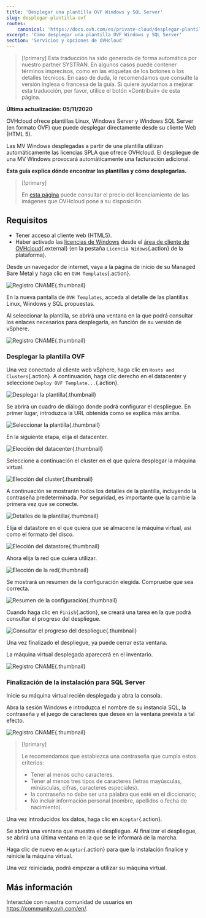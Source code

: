 ```yaml
---
title: 'Desplegar una plantilla OVF Windows y SQL Server'
slug: desplegar-plantilla-ovf
routes:
    canonical: 'https://docs.ovh.com/es/private-cloud/desplegar-plantilla-ovf/'
excerpt: 'Cómo desplegar una plantilla OVF Windows y SQL Server'
section: 'Servicios y opciones de OVHcloud'
---
```


> [!primary]
> Esta traducción ha sido generada de forma automática por nuestro partner SYSTRAN. En algunos casos puede contener términos imprecisos, como en las etiquetas de los botones o los detalles técnicos. En caso de duda, le recomendamos que consulte la versión inglesa o francesa de la guía. Si quiere ayudarnos a mejorar esta traducción, por favor, utilice el botón «Contribuir» de esta página.
> 

**Última actualización: 05/11/2020**

OVHcloud ofrece plantillas Linux, Windows Server y Windows SQL Server (en formato OVF) que puede desplegar directamente desde su cliente Web (HTML 5).

Las MV Windows desplegadas a partir de una plantilla utilizan automáticamente las licencias SPLA que ofrece OVHcloud. El despliegue de una MV Windows provocará automáticamente una facturación adicional.

**Esta guía explica dónde encontrar las plantillas y cómo desplegarlas.**

> [!primary]
> 
> En [esta página](https://www.ovhcloud.com/es-es/managed-bare-metal/images-licenses/) puede consultar el precio del licenciamiento de las imágenes que OVHcloud pone a su disposición.
>

## Requisitos

- Tener acceso al cliente web (HTML5).
- Haber activado las [licencias de Windows](../manager-ovh-private-cloud/#licencia-windows) desde el [área de cliente de OVHcloud](https://www.ovh.com/auth/?action=gotomanager){.external} (en la pestaña `Licencia Widows`{.action} de la plataforma). 


Desde un navegador de internet, vaya a la página de inicio de su Managed Bare Metal y haga clic en `OVH Templates`{.action}.

![Registro CNAME](images/gatewayssl.png){.thumbnail}

En la nueva pantalla de `OVH Templates`, acceda al detalle de las plantillas Linux, Windows y SQL propuestas. 

Al seleccionar la plantilla, se abrirá una ventana en la que podrá consultar los enlaces necesarios para desplegarla, en función de su versión de vSphere.

![Registro CNAME](images/copylink.png){.thumbnail}


### Desplegar la plantilla OVF

Una vez conectado al cliente web vSphere, haga clic en `Hosts and Clusters`{.action}. A continuación, haga clic derecho en el datacenter y seleccione `Deploy OVF Template...`{.action}.

![Desplegar la plantilla](images/01selectdeploy.png){.thumbnail}

Se abrirá un cuadro de diálogo donde podrá configurar el despliegue. En primer lugar, introduzca la URL obtenida como se explica más arriba.

![Seleccionar la plantilla](images/02puturl.png){.thumbnail}

En la siguiente etapa, elija el datacenter.

![Elección del datacenter](images/03selectdatacenter.png){.thumbnail}

Seleccione a continuación el cluster en el que quiera desplegar la máquina virtual.

![Elección del cluster](images/04selectcluster.png){.thumbnail}

A continuación se mostrarán todos los detalles de la plantilla, incluyendo la contraseña predeterminada. Por seguridad, es importante que la cambie la primera vez que se conecte.

![Detalles de la plantilla](images/05detailstemplate.png){.thumbnail}

Elija el datastore en el que quiera que se almacene la máquina virtual, así como el formato del disco.

![Elección del datastore](images/06selectdatastore.png){.thumbnail}

Ahora elija la red que quiera utilizar.

![Elección de la red](images/07selectnetwork.png){.thumbnail}

Se mostrará un resumen de la configuración elegida. Compruebe que sea correcta.

![Resumen de la configuración](images/08resume.png){.thumbnail}

Cuando haga clic en `Finish`{.action}, se creará una tarea en la que podrá consultar el progreso del despliegue.

![Consultar el progreso del despliegue](images/09startdeploy.png){.thumbnail}

Una vez finalizado el despliegue, ya puede cerrar esta ventana.

La máquina virtual desplegada aparecerá en el inventario.

![Registro CNAME](images/10inventory.png){.thumbnail}

### Finalización de la instalación para SQL Server

Inicie su máquina virtual recién desplegada y abra la consola.

Abra la sesión Windows e introduzca el nombre de su instancia SQL, la contraseña y el juego de caracteres que desee en la ventana prevista a tal efecto.

![Registro CNAME](images/sqlinformations.png){.thumbnail}


> [!primary]
> 
> Le recomendamos que establezca una contraseña que cumpla estos criterios:
> 
> * Tener al menos ocho caracteres.
> * Tener al menos tres tipos de caracteres (letras mayúsculas, minúsculas, cifras, caracteres especiales).
> * la contraseña no debe ser una palabra que esté en el diccionario;
> * No incluir información personal (nombre, apellidos o fecha de nacimiento).
>

Una vez introducidos los datos, haga clic en `Aceptar`{.action}.

Se abrirá una ventana que muestra el despliegue. Al finalizar el despliegue, se abrirá una última ventana en la que se le informará de la marcha.

Haga clic de nuevo en `Aceptar`{.action} para que la instalación finalice y reinicie la máquina virtual.

Una vez reiniciada, podrá empezar a utilizar su máquina virtual.


## Más información

Interactúe con nuestra comunidad de usuarios en <https://community.ovh.com/en/>.

